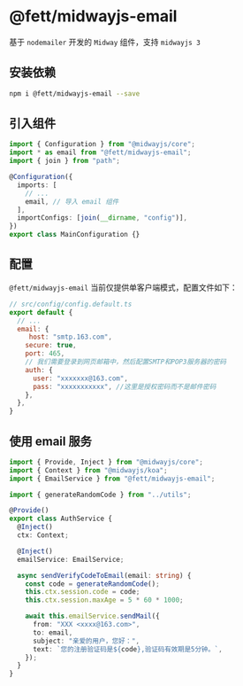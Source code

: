 # @fett/midwayjs-email

基于 `nodemailer` 开发的 `Midway` 组件，支持 `midwayjs 3`

## 安装依赖

```bash
npm i @fett/midwayjs-email --save
```

## 引入组件

```typescript
import { Configuration } from "@midwayjs/core";
import * as email from "@fett/midwayjs-email";
import { join } from "path";

@Configuration({
  imports: [
    // ...
    email, // 导入 email 组件
  ],
  importConfigs: [join(__dirname, "config")],
})
export class MainConfiguration {}
```

## 配置

`@fett/midwayjs-email` 当前仅提供单客户端模式，配置文件如下：

```js
// src/config/config.default.ts
export default {
  // ...
  email: {
     host: "smtp.163.com",
    secure: true,
    port: 465,
    // 我们需要登录到网页邮箱中，然后配置SMTP和POP3服务器的密码
    auth: {
      user: "xxxxxxx@163.com",
      pass: "xxxxxxxxxxx", //这里是授权密码而不是邮件密码
    },
  },
}

```

## 使用 email 服务

```typescript
import { Provide, Inject } from "@midwayjs/core";
import { Context } from "@midwayjs/koa";
import { EmailService } from "@fett/midwayjs-email";

import { generateRandomCode } from "../utils";

@Provide()
export class AuthService {
  @Inject()
  ctx: Context;

  @Inject()
  emailService: EmailService;

  async sendVerifyCodeToEmail(email: string) {
    const code = generateRandomCode();
    this.ctx.session.code = code;
    this.ctx.session.maxAge = 5 * 60 * 1000; 

    await this.emailService.sendMail({
      from: "XXX <xxxx@163.com>",
      to: email,
      subject: "亲爱的用户，您好：",
      text: `您的注册验证码是${code},验证码有效期是5分钟。`,
    });
  }
}
```
